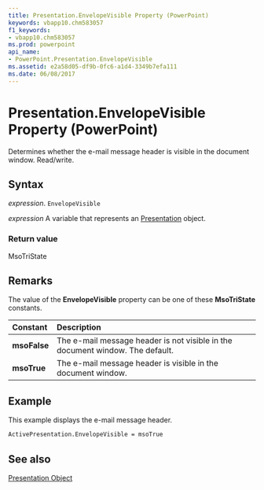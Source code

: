 ```yaml
---
title: Presentation.EnvelopeVisible Property (PowerPoint)
keywords: vbapp10.chm583057
f1_keywords:
- vbapp10.chm583057
ms.prod: powerpoint
api_name:
- PowerPoint.Presentation.EnvelopeVisible
ms.assetid: e2a58d05-df9b-0fc6-a1d4-3349b7efa111
ms.date: 06/08/2017
---
```



# Presentation.EnvelopeVisible Property (PowerPoint)

Determines whether the e-mail message header is visible in the document window. Read/write.


## Syntax

 _expression_. `EnvelopeVisible`

 _expression_ A variable that represents an [Presentation](./PowerPoint.Presentation.md) object.


### Return value

MsoTriState


## Remarks

The value of the  **EnvelopeVisible** property can be one of these **MsoTriState** constants.



|**Constant**|**Description**|
|:-----|:-----|
|**msoFalse**| The e-mail message header is not visible in the document window. The default.|
|**msoTrue**| The e-mail message header is visible in the document window.|

## Example

This example displays the e-mail message header.


```vb
ActivePresentation.EnvelopeVisible = msoTrue
```


## See also


[Presentation Object](PowerPoint.Presentation.md)

